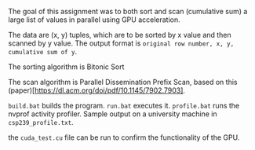 The goal of this assignment was to both sort and scan (cumulative sum) a large list of values in parallel using GPU acceleration.

The data are (x, y) tuples, which are to be sorted by x value and then scanned by y value. The output format is `original row number, x, y, cumulative sum of y`.

The sorting algorithm is Bitonic Sort

The scan algorithm is Parallel Dissemination Prefix Scan, based on this (paper)[https://dl.acm.org/doi/pdf/10.1145/7902.7903].

`build.bat` builds the program.
`run.bat` executes it.
`profile.bat` runs the nvprof activity profiler. Sample output on a university machine in `csp239_profile.txt`.

the `cuda_test.cu` file can be run to confirm the functionality of the GPU.
